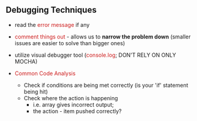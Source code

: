 ## Debugging Techniques
- read the <span style="color:#cd1d1d;">error message</span> if any 

- <span style="color:#cd1d1d;">comment things out</span> - allows us to **narrow the problem down** (smaller issues are easier to solve than bigger ones)

- utilize visual debugger tool (<span style="color:#cd1d1d;">console.log</span>; DON'T RELY ON ONLY MOCHA)

- <span style="color:#cd1d1d;">Common Code Analysis</span>
	- Check if conditions are being met correctly (is your 'if' statement being hit)
	- Check where the action is happening 
	    - i.e. array gives incorrect output; 
	    - the action - item pushed correctly?